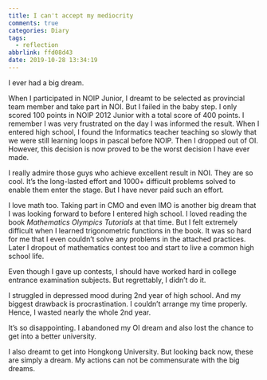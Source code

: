 ```yaml
---
title: I can't accept my mediocrity
comments: true
categories: Diary
tags:
  - reflection
abbrlink: ffd08d43
date: 2019-10-28 13:34:19
---
```



I ever had a big dream. 

When I participated in NOIP Junior, I dreamt to be selected as provincial team member and take part in NOI. But I failed in the baby step. I only scored 100 points in NOIP 2012 Junior with a total score of 400 points. I remember I was very frustrated on the day I was informed the result. When I entered high school, I found the Informatics teacher teaching so slowly that we were still learning loops in pascal before NOIP. Then I dropped out of OI. However, this decision is now proved to be the worst decision I have ever made.

I really admire those guys who achieve excellent result in NOI. They are so cool. It’s the long-lasted effort and 1000+ difficult problems solved to enable them enter the stage. But I have never paid such an effort.

I love math too. Taking part in CMO and even IMO is another big dream that I was looking forward to before I entered high school. I loved reading the book *Mathematics Olympics Tutorials* at that time. But I felt extremely difficult when I learned trigonometric functions in the book. It was so hard for me that I even couldn’t solve any problems in the attached practices. Later I dropout of mathematics contest too and start to live a common high school life.

Even though I gave up contests, I should have worked hard in college entrance examination subjects. But regrettably, I didn’t do it.

I struggled in depressed mood during 2nd year of high school. And my biggest drawback is procrastination. I couldn’t arrange my time properly. Hence, I wasted nearly the whole 2nd year. 

It’s so disappointing. I abandoned my OI dream and also lost the chance to get into a better university.

I also dreamt to get into Hongkong University. But looking back now, these are simply a dream. My actions can not be commensurate with the big dreams.


